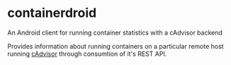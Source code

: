 # containerdroid
An Android client for running container statistics with a cAdvisor backend

Provides information about running containers on a particular remote host running [cAdvisor](https://github.com/google/cadvisor) through consumtion of it's REST API.
